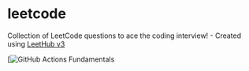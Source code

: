 # leetcode
Collection of LeetCode questions to ace the coding interview! - Created using [LeetHub v3](https://github.com/raphaelheinz/LeetHub-3.0)

[![GitHub Actions Fundamentals](https://learn.microsoft.com/training/achievements/use-docker-container-dev-env-vs-code.svg)
